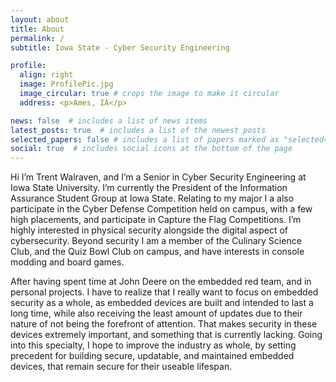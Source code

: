 ```yaml
---
layout: about
title: About
permalink: /
subtitle: Iowa State - Cyber Security Engineering

profile:
  align: right
  image: ProfilePic.jpg
  image_circular: true # crops the image to make it circular
  address: <p>Ames, IA</p>

news: false  # includes a list of news items
latest_posts: true  # includes a list of the newest posts
selected_papers: false # includes a list of papers marked as "selected={true}"
social: true  # includes social icons at the bottom of the page
---
```


Hi I’m Trent Walraven, and I’m a Senior in Cyber Security Engineering at Iowa State University. I’m currently the President of the Information Assurance Student Group at Iowa State. Relating to my major I a also participate in the Cyber Defense Competition held on campus, with a few high placements, and participate in Capture the Flag Competitions. I’m highly interested in physical security alongside the digital aspect of cybersecurity. Beyond security I am a member of the Culinary Science Club, and the Quiz Bowl Club on campus, and have interests in console modding and board games.

After having spent time at John Deere on the embedded red team, and in personal projects. I have to realize that I really want to focus on embedded security as a whole, as embedded devices are built and intended to last a long time, while also receiving the least amount of updates due to their nature of not being the forefront of attention. That makes security in these devices extremely important, and something that is currently lacking. Going into this specialty, I hope to improve the industry as whole, by setting precedent for building secure, updatable, and maintained embedded devices, that remain secure for their useable lifespan.
